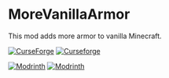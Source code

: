 # MoreVanillaArmor
This mod adds more armor to vanilla Minecraft.

[![CurseForge](http://cf.way2muchnoise.eu/full_350955_downloads.svg)](https://www.curseforge.com/minecraft/mc-mods/morevanillaarmor)
[![Curseforge](http://cf.way2muchnoise.eu/versions/For%20MC_350955_all.svg)](https://www.curseforge.com/minecraft/mc-mods/morevanillaarmor)

[![Modrinth](https://modrinth-utils.vercel.app/api/badge/versions?id=7N4JJ4JD&logo=true)](https://modrinth.com/mod/morevanillaarmor)
[![Modrinth](https://modrinth-utils.vercel.app/api/badge/downloads?id=7N4JJ4JD&logo=true)](https://modrinth.com/mod/morevanillaarmor)